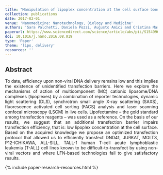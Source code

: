 ```yaml
---
title: "Manipulation of lipoplex concentration at the cell surface boosts transfection efficiency in hard-to-transfect cells"
collection: publications
date: 2017-02-01
venue: 'Nanomedicine: Nanotechnology, Biology and Medicine'
authors: 'Sara Palchetti, Daniela Pozzi, Augusto Amici and Cristina Marchini, Cristina Andreani, Caterina Bartolacci, Luca Digiacomo, Valentina Gambini, Francesco Cardarelli, Carmine Di Rienzo, Giovanna Peruzzi, Heinz Amenitsch, Rocco Palermo, Isabella Screpanti, Giulio Caracciolo'
paperurl: https://www.sciencedirect.com/science/article/abs/pii/S1549963416301319
doi: 10.1016/j.nano.2016.08.019
type: 'Paper'
theme: 'lipo, delivery'
resources: ''
---
```


<h2> Abstract </h2>
<p align= "justify">
To date, efficiency upon non-viral DNA delivery remains low and this implies the existence of unidentified transfection barriers. Here we explore the mechanisms of action of multicomponent (MC) cationic liposome/DNA complexes (lipoplexes) by a combination of reporter technologies, dynamic light scattering (DLS), synchrotron small angle X-ray scattering (SAXS), fluorescence activated cell sorting (FACS) analysis and laser scanning confocal microscopy (LSCM) in live cells. Lipofectamine – the gold standard among transfection reagents – was used as a reference. On the basis of our results, we suggest that an additional transfection barrier impairs transfection efficiency, that is: low lipoplex concentration at the cell surface. Based on the acquired knowledge we propose an optimized transfection protocol that allowed us to efficiently transfect DND41, JURKAT, MOLT3, P12-ICHIKAWA, ALL-SILL, TALL-1 human T-cell acute lymphoblastic leukemia (T-ALL) cell lines known to be difficult-to-transfect by using non-viral vectors and where LFN-based technologies fail to give satisfactory results.


{% include paper-research-resources.html %}
